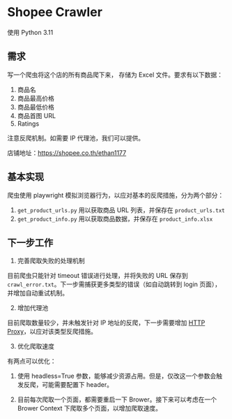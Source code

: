 # Shopee Crawler

使用 Python 3.11

## 需求

写一个爬虫将这个店的所有商品爬下来， 存储为 Excel 文件。要求有以下数据：

1. 商品名
2. 商品最高价格
3. 商品最低价格
4. 商品首图 URL
5. Ratings

注意反爬机制。如需要 IP 代理池，我们可以提供。

店铺地址：https://shopee.co.th/ethan1177

## 基本实现

爬虫使用 playwright 模拟浏览器行为，以应对基本的反爬措施，分为两个部分：

1. `get_product_urls.py` 用以获取商品 URL 列表，并保存在 `product_urls.txt`
2. `get_product_info.py` 用以获取商品数据，并保存在 `product_info.xlsx`

## 下一步工作

1. 完善爬取失败的处理机制

目前爬虫只能针对 timeout 错误进行处理，并将失败的 URL 保存到 `crawl_error.txt`。下一步需捕获更多类型的错误（如自动跳转到 login 页面），并增加自动重试机制。

2. 增加代理池

目前爬取数量较少，并未触发针对 IP 地址的反爬，下一步需要增加 [HTTP Proxy](https://playwright.dev/python/docs/network#http-proxy)，以应对该类型反爬措施。

3. 优化爬取速度

有两点可以优化：

1. 使用 headless=True 参数，能够减少资源占用。但是，仅改这一个参数会触发反爬，可能需要配置下 header。

2. 目前每次爬取一个页面，都需要重启一下 Brower。接下来可以考虑在一个 Brower Context 下爬取多个页面，以增加爬取速度。
